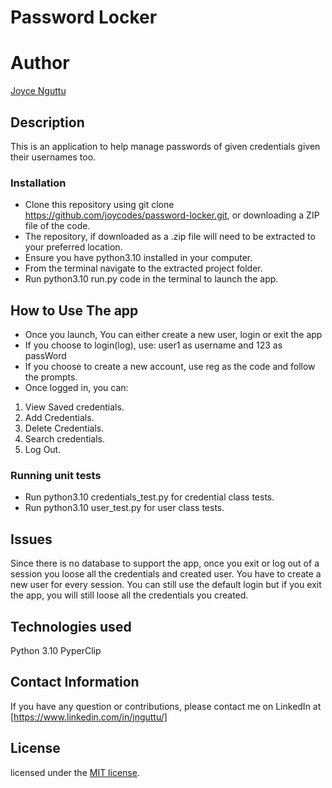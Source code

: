 # Password Locker

# Author 

[Joyce Nguttu](https://github.com/joycodes)

## Description

This is an application to help manage passwords of given credentials given their usernames too.

### Installation

* Clone this repository using git clone https://github.com/joycodes/password-locker.git, or downloading a ZIP file of the code.
* The repository, if downloaded as a .zip file will need to be extracted to your preferred location.
* Ensure you have python3.10 installed in your computer.
* From the terminal navigate to the extracted project folder.
* Run python3.10 run.py code in the terminal to launch the app.

## How to Use The app

* Once you launch, You can either create a new user, login or exit the app  
* If you choose to login(log), use: user1 as username and 123 as passWord
* If you choose to create a new account, use reg as the code and follow the prompts.
* Once logged in, you can:

1. View Saved credentials.
2. Add Credentials.
3. Delete Credentials.
4. Search credentials.
5. Log Out.

### Running unit tests

* Run python3.10 credentials_test.py for credential class tests.
* Run python3.10 user_test.py for user class tests.

## Issues

Since there is no database to support the app, once you exit or log out of a session you loose all the credentials and created user. You have to create a new user for every session. You can still use the default login but if you exit the app, you will still loose all the credentials you created.

## Technologies used

 Python 3.10
 PyperClip

## Contact Information 

If you have any question or contributions, please contact me on LinkedIn at [https://www.linkedin.com/in/jnguttu/]

## License

licensed under the [MIT license](LICENSE).
